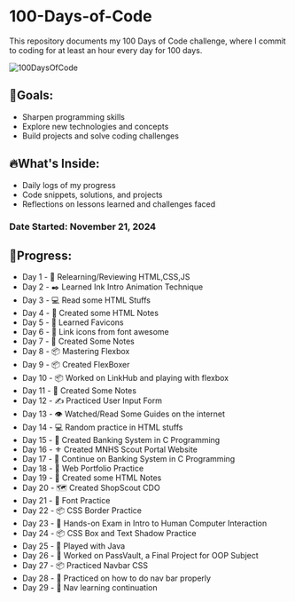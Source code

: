 # 100-Days-of-Code
This repository documents my 100 Days of Code challenge, where I commit to coding for at least an hour every day for 100 days.

![100DaysOfCode](https://github.com/user-attachments/assets/846b6b7f-74dc-4f38-b364-fd0d4699477d)

## 🌟Goals:
- Sharpen programming skills
- Explore new technologies and concepts
- Build projects and solve coding challenges

## 🔥What's Inside:
- Daily logs of my progress
- Code snippets, solutions, and projects
- Reflections on lessons learned and challenges faced

### Date Started: November 21, 2024

## 📅Progress:
- Day 1 - 🚀 Relearning/Reviewing HTML,CSS,JS
- Day 2 - ✒️ Learned Ink Intro Animation Technique
- Day 3 - 💻 Read some HTML Stuffs
- Day 4 - 📝 Created some HTML Notes
- Day 5 - 📝 Learned Favicons
- Day 6 - 🔗 Link icons from font awesome
- Day 7 - 📝 Created Some Notes
- Day 8 - 📦 Mastering Flexbox
- Day 9 - 📦 Created FlexBoxer
- Day 10 - 📦 Worked on LinkHub and playing with flexbox
- Day 11 - 📝 Created Some Notes
- Day 12 - ✍️ Practiced User Input Form
- Day 13 - 👁️ Watched/Read Some Guides on the internet
- Day 14 - 💻 Random practice in HTML stuffs
- Day 15 - 🏦 Created Banking System in C Programming
- Day 16 - ⚜️ Created MNHS Scout Portal Website
- Day 17 - 🏦 Continue on Banking System in C Programming
- Day 18 - 🤵 Web Portfolio Practice
- Day 19 - 📝 Created some HTML Notes
- Day 20 - 🗺️ Created ShopScout CDO
- Day 21 - 💬 Font Practice
- Day 22 - 📦 CSS Border Practice
- Day 23 - 📃 Hands-on Exam in Intro to Human Computer Interaction
- Day 24 - 📦 CSS Box and Text Shadow Practice
- Day 25 - 🍵 Played with Java
- Day 26 - 🔑 Worked on PassVault, a Final Project for OOP Subject
- Day 27 - 📦 Practiced Navbar CSS
- Day 28 - 🧭 Practiced on how to do nav bar properly
- Day 29 - 🧭 Nav learning continuation
